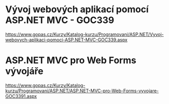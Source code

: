 # Vývoj webových aplikací pomocí ASP.NET MVC - GOC339
https://www.gopas.cz/Kurzy/Katalog-kurzu/Programovani/ASP.NET/Vyvoj-webovych-aplikaci-pomoci-ASP.NET-MVC-GOC339.aspx

# ASP.NET MVC pro Web Forms vývojáře
https://www.gopas.cz/Kurzy/Katalog-kurzu/Programovani/ASP.NET/ASP.NET-MVC-pro-Web-Forms-vyvojare-GOC3391.aspx
